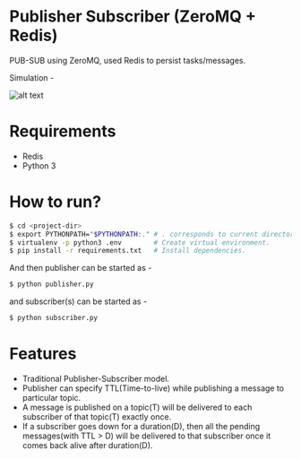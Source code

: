 # Publisher Subscriber (ZeroMQ + Redis)
PUB-SUB using ZeroMQ, used Redis to persist tasks/messages.

Simulation -

![alt text](https://github.com/suyash248/pub-sub-persistable/blob/master/static/simulation.png "Pub-Sub simulation")

# Requirements
- Redis
- Python 3

# How to run?

```sh
$ cd <project-dir>
$ export PYTHONPATH="$PYTHONPATH:." # . corresponds to current directory(project-dir).
$ virtualenv -p python3 .env        # Create virtual environment.
$ pip install -r requirements.txt   # Install dependencies.
```

And then publisher can be started as - 
```python
$ python publisher.py
```
and subscriber(s) can be started as - 
```python
$ python subscriber.py
```

# Features
- Traditional Publisher-Subscriber model.
- Publisher can specify TTL(Time-to-live) while publishing a message to particular topic.
- A message is published on a topic(T) will be delivered to each subscriber of that topic(T) exactly once.
- If a subscriber goes down for a duration(D), then all the pending messages(with TTL > D) will be delivered to that subscriber once it comes back alive after duration(D).
